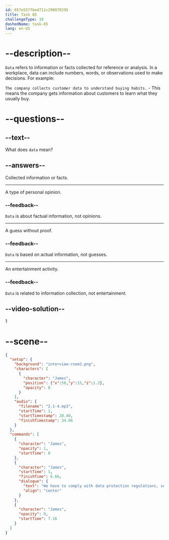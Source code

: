 ```yaml
---
id: 657e557fbed711c290078295
title: Task 85
challengeType: 19
dashedName: task-85
lang: en-US
---
```


<!-- (audio) James: We have to comply with data protection regulations, security standards, and our company's code of conduct. -->

# --description--

`Data` refers to information or facts collected for reference or analysis. In a workplace, data can include numbers, words, or observations used to make decisions. For example:

`The company collects customer data to understand buying habits.` - This means the company gets information about customers to learn what they usually buy.

# --questions--

## --text--

What does `data` mean?

## --answers--

Collected information or facts.

---

A type of personal opinion.

### --feedback--

`Data` is about factual information, not opinions.

---

A guess without proof.

### --feedback--

`Data` is based on actual information, not guesses.

---

An entertainment activity.

### --feedback--

`Data` is related to information collection, not entertainment.

## --video-solution--

1

# --scene--

```json
{
  "setup": {
    "background": "interview-room2.png",
    "characters": [
      {
        "character": "James",
        "position": {"x":50,"y":15,"z":1.2},
        "opacity": 0
      }
    ],
    "audio": {
      "filename": "2.1-4.mp3",
      "startTime": 1,
      "startTimestamp": 28.40,
      "finishTimestamp": 34.06
    }
  },
  "commands": [
    {
      "character": "James",
      "opacity": 1,
      "startTime": 0
    },
    {
      "character": "James",
      "startTime": 1,
      "finishTime": 6.66,
      "dialogue": {
        "text": "We have to comply with data protection regulations, security standards, and our company's code of conduct.",
        "align": "center"
      }
    },
    {
      "character": "James",
      "opacity": 0,
      "startTime": 7.16
    }
  ]
}
```
